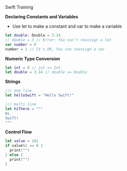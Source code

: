 Swift Training

**Declaring Constants and Variables**
 - Use let to make a constant and var to make a variable
```swift
let double: Double = 3.14
// double = 3 // Error: You can't reassign a let
var number = 0
number = 1 // It's OK, You can reassign a var
```

**Numeric Type Conversion**
```swift
let int = 8 // int == Int
let double = 3.14 // double == Double
```
**Strings**
```swift
/// one line
let helloSwift = "Hello Swift!"
```
``` swift
/// multi line
let hiThere = """
Hi
Swift!
"""
```
**Control Flow**
```swift
let value = 101
if value%2 == 0 {
  print("")
} else {
  print("")
}
```
